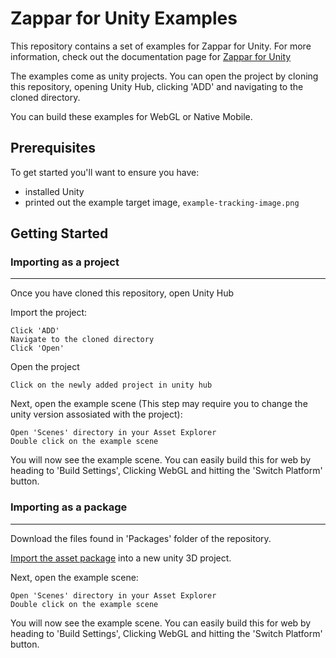 # Zappar for Unity Examples

This repository contains a set of examples for Zappar for Unity. For more information, check out the documentation page for [Zappar for Unity](https://docs.zap.works/universal-ar/unity/)

The examples come as unity projects. You can open the project by cloning this repository, opening Unity Hub, clicking 'ADD' and navigating to the cloned directory.

You can build these examples for WebGL or Native Mobile. 

## Prerequisites

To get started you'll want to ensure you have:
 - installed Unity
 - printed out the example target image, `example-tracking-image.png`

## Getting Started

### Importing as a project
---

Once you have cloned this repository, open Unity Hub

Import the project:
```
Click 'ADD'
Navigate to the cloned directory
Click 'Open'
```

Open the project
```
Click on the newly added project in unity hub
```

Next, open the example scene (This step may require you to change the unity version assosiated with the project):

```
Open 'Scenes' directory in your Asset Explorer
Double click on the example scene
```

You will now see the example scene. You can easily build this for web by heading to 'Build Settings', Clicking WebGL and hitting the 'Switch Platform' button.


### Importing as a package
---

Download the files found in 'Packages' folder of the repository.

[Import the asset package](https://docs.unity3d.com/560/Documentation/Manual/AssetPackages.html) into a new unity 3D project.

Next, open the example scene:
```
Open 'Scenes' directory in your Asset Explorer
Double click on the example scene
```

You will now see the example scene. You can easily build this for web by heading to 'Build Settings', Clicking WebGL and hitting the 'Switch Platform' button.